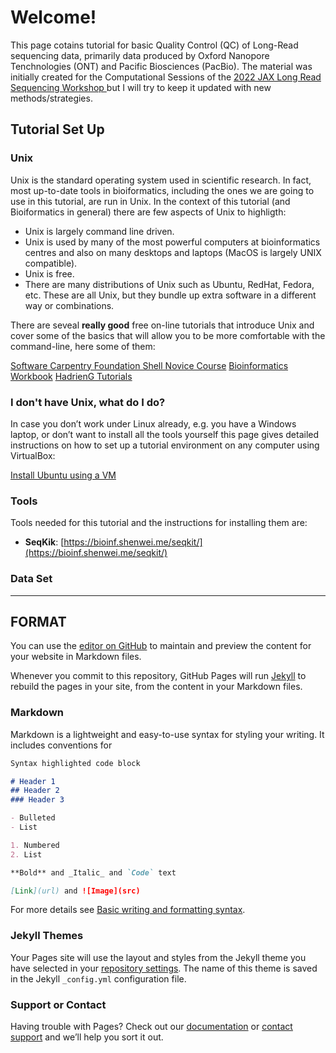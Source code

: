 # Welcome! 
This page cotains tutorial for basic Quality Control (QC) of Long-Read sequencing data, primarily data produced by Oxford Nanopore Tenchnologies (ONT) and Pacific Biosciences (PacBio). The material was initially created for the Computational Sessions of the [2022 JAX Long Read Sequencing Workshop ](https://www.jax.org/education-and-learning/education-calendar/2022/may/long-read-sequencing-workshop) but I will try to keep it updated with new methods/strategies.

## Tutorial Set Up

### Unix 
Unix is the standard operating system used in scientific research. In fact, most up-to-date tools in bioiformatics, including the ones we are going to use in this tutorial, are run in Unix. In the context of this tutorial (and Bioiformatics in general) there are few aspects of Unix to highligth: 

- Unix is largely command line driven. 
- Unix is used by many of the most powerful computers at bioinformatics centres and also on many desktops and laptops (MacOS is largely UNIX compatible).
- Unix is free. 
- There are many distributions of Unix such as Ubuntu, RedHat, Fedora, etc. These are all Unix, but they bundle up extra software in a different way or combinations. 

There are seveal **really good** free on-line tutorials that introduce Unix and cover some of the basics that will allow you to be more comfortable with the command-line, here some of them:

[Software Carpentry Foundation Shell Novice Course](https://swcarpentry.github.io/shell-novice/)
[Bioinformatics Workbook](https://bioinformaticsworkbook.org/Appendix/Unix/unix-basics-1.html#gsc.tab=0)
[HadrienG Tutorials](https://www.hadriengourle.com/tutorials/command_line/)

### I don't have Unix, what do I do?
In case you don’t work under Linux already, e.g. you have a Windows laptop, or don’t want to install all the tools yourself this page gives detailed instructions on how to set up a tutorial environment on any computer using VirtualBox:

[Install Ubuntu using a VM](https://ubuntu.com/tutorials/how-to-run-ubuntu-desktop-on-a-virtual-machine-using-virtualbox#1-overview) 

### Tools
Tools needed for this tutorial and the instructions for installing them are:
- **SeqKik**: [https://bioinf.shenwei.me/seqkit/](https://bioinf.shenwei.me/seqkit/)


### Data Set




------------------
## FORMAT
You can use the [editor on GitHub](https://github.com/gabyrech/gabyrech.githhub.io/edit/gh-pages/index.md) to maintain and preview the content for your website in Markdown files.

Whenever you commit to this repository, GitHub Pages will run [Jekyll](https://jekyllrb.com/) to rebuild the pages in your site, from the content in your Markdown files.

### Markdown

Markdown is a lightweight and easy-to-use syntax for styling your writing. It includes conventions for

```markdown
Syntax highlighted code block

# Header 1
## Header 2
### Header 3

- Bulleted
- List

1. Numbered
2. List

**Bold** and _Italic_ and `Code` text

[Link](url) and ![Image](src)
```

For more details see [Basic writing and formatting syntax](https://docs.github.com/en/github/writing-on-github/getting-started-with-writing-and-formatting-on-github/basic-writing-and-formatting-syntax).

### Jekyll Themes

Your Pages site will use the layout and styles from the Jekyll theme you have selected in your [repository settings](https://github.com/gabyrech/gabyrech.githhub.io/settings/pages). The name of this theme is saved in the Jekyll `_config.yml` configuration file.

### Support or Contact

Having trouble with Pages? Check out our [documentation](https://docs.github.com/categories/github-pages-basics/) or [contact support](https://support.github.com/contact) and we’ll help you sort it out.
